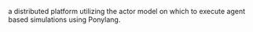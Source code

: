 a distributed platform utilizing the actor model on which to execute agent based simulations using Ponylang. 
